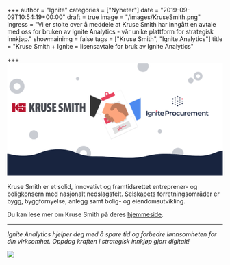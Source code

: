 +++
author = "Ignite"
categories = ["Nyheter"]
date = "2019-09-09T10:54:19+00:00"
draft = true
image = "/images/KruseSmith.png"
ingress = "Vi er stolte over å meddele at Kruse Smith har inngått en avtale med oss for bruken av Ignite Analytics - vår unike plattform for strategisk innkjøp."
showmainimg = false
tags = ["Kruse Smith", "Ignite Analytics"]
title = "Kruse Smith + Ignite = lisensavtale for bruk av Ignite Analytics"

+++
![](/images/KruseSmith.png)

Kruse Smith er et solid, innovativt og framtidsrettet entreprenør- og boligkonsern med nasjonalt nedslagsfelt. Selskapets forretningsområder er bygg, byggfornyelse, anlegg samt bolig- og eiendomsutvikling.

Du kan lese mer om Kruse Smith på deres [hjemmeside](https://www.kruse-smith.no/).

***

_Ignite Analytics hjelper deg med å spare tid og forbedre lønnsomheten for din virksomhet. Oppdag kraften i strategisk innkjøp gjort digitalt!_

[![](https://www.ignite.no/images/Pr%C3%B8v%20Ignite%20Analytics%20-%201200%20x100.png)](https://www.ignite.no/ignite-analytics/demo/ "Prøv Ignite Analytics")